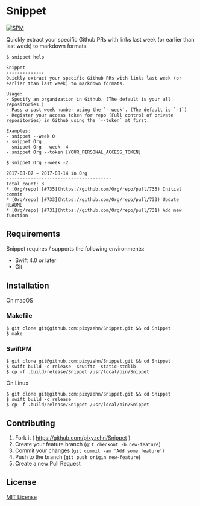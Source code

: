 # Snippet
[![SPM](https://img.shields.io/badge/spm-compatible-brightgreen.svg?style=flat)](https://github.com/apple/swift-package-manager)

Quickly extract your specific Github PRs with links last week (or earlier than last week) to markdown formats.

```console
$ snippet help

Snippet
--------------
Quickly extract your specific Github PRs with links last week (or earlier than last week) to markdown formats.

Usage:
- Specify an organization in Github. (The default is your all repositories.)
- Pass a past week number using the `--week`. (The default is `-1`)
- Register your access token for repo (Full control of private repositories) in Github using the `--token` at first.

Examples:
- snippet --week 0
- snippet Org
- snippet Org --week -4
- snippet Org --token [YOUR_PERSONAL_ACCESS_TOKEN]

$ snippet Org --week -2

2017-08-07 ~ 2017-08-14 in Org
---------------------------------------
Total count: 3
* [Org/repo] [#735](https://github.com/Org/repo/pull/735) Initial commit
* [Org/repo] [#733](https://github.com/Org/repo/pull/733) Update README
* [Org/repo] [#731](https://github.com/Org/repo/pull/731) Add new function
```

## Requirements

Snippet requires / supports the following environments:

- Swift 4.0 or later
- Git

## Installation

On macOS

### Makefile

```console
$ git clone git@github.com:pixyzehn/Snippet.git && cd Snippet
$ make
```

### SwiftPM

```console
$ git clone git@github.com:pixyzehn/Snippet.git && cd Snippet
$ swift build -c release -Xswiftc -static-stdlib
$ cp -f .build/release/Snippet /usr/local/bin/Snippet
```

On Linux

```console
$ git clone git@github.com:pixyzehn/Snippet.git && cd Snippet
$ swift build -c release
$ cp -f .build/release/Snippet /usr/local/bin/Snippet
```

## Contributing

1. Fork it ( https://github.com/pixyzehn/Snippet )
2. Create your feature branch (`git checkout -b new-feature`)
3. Commit your changes (`git commit -am 'Add some feature'`)
4. Push to the branch (`git push origin new-feature`)
5. Create a new Pull Request

## License
[MIT License](https://github.com/pixyzehn/Snippet/blob/master/LICENSE)
